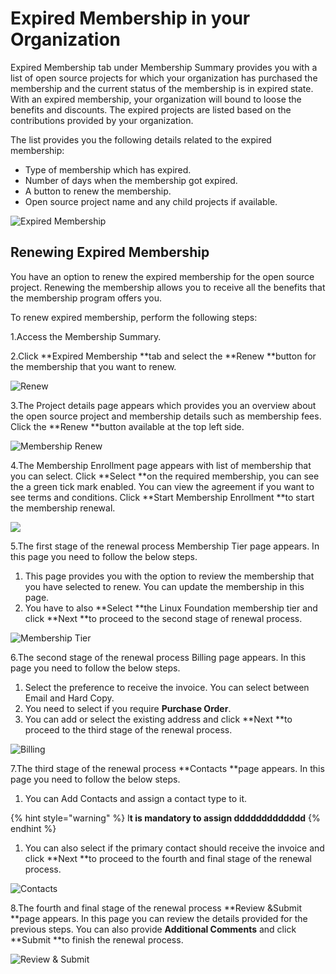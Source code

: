 # Expired Membership in your Organization

Expired Membership tab under Membership Summary provides you with a list of open source projects for which your organization has purchased the membership and the current status of the membership is in expired state. With an expired membership, your organization will bound to loose the benefits and discounts.  The expired projects are listed based on the contributions provided by your organization. 

The list provides you the following details related to the expired membership:

* Type of membership which has expired.
* Number of days when the membership got expired.
* A button to renew the membership. 
* Open source project name and any child projects if available.

![Expired Membership ](broken-reference)

## Renewing Expired Membership

You have an option to renew the expired membership for the open source project. Renewing the membership allows you to receive all the benefits that the membership program offers you. 

To renew expired membership, perform the following steps:

1.Access the Membership Summary.  

2.Click **Expired Membership **tab and select the **Renew **button for the membership that you want to renew. 

![Renew](broken-reference)

3.The Project details page appears which provides you an overview about the open source project and membership details such as membership fees. Click the **Renew **button available at the  top left side. 

![Membership Renew](broken-reference)

4.The Membership Enrollment page appears with list of membership that you can select. Click **Select **on the required membership, you can see the a green tick mark enabled. You can view the agreement if you want to see terms and conditions. Click **Start Membership Enrollment **to start the membership renewal. 

![](broken-reference)

5.The first stage of the renewal process Membership Tier page appears. In this page you need to follow the below steps.

1. This page provides you with the option to review the membership that you have  selected to renew. You can update the membership in this page. 
2. You have to also **Select **the Linux Foundation membership tier and click **Next  **to proceed to the second stage of renewal process. 

![Membership Tier](broken-reference)

6.The second stage of the renewal process Billing page appears. In this page you need to follow the below steps.

1. Select the preference to receive the invoice. You can select between Email and Hard Copy. 
2. You need to select if you require **Purchase Order**. 
3. You can add or select the existing address and click **Next **to proceed to the third stage of the renewal process.

![Billing ](broken-reference)

7.The third stage of the renewal process **Contacts **page appears. In this page you need to follow the below steps.

1. You can Add Contacts and assign a contact type to it.

{% hint style="warning" %}
I**t is mandatory to assign ddddddddddddd**
{% endhint %}

1. You can also select if the primary contact should receive the invoice and click **Next **to proceed to the fourth and final stage of the renewal process.

![Contacts](broken-reference)

8.The fourth and final stage of the renewal process **Review \&Submit **page appears. In this page you can review the details provided for the previous steps. You can also provide **Additional Comments** and click **Submit **to finish the renewal process. 

![Review & Submit ](broken-reference)

 

 



